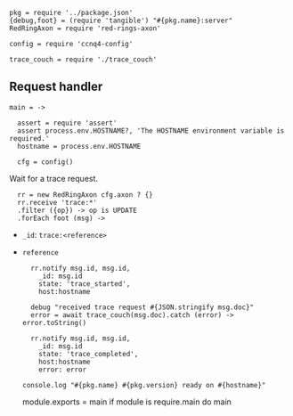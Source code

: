     pkg = require '../package.json'
    {debug,foot} = (require 'tangible') "#{pkg.name}:server"
    RedRingAxon = require 'red-rings-axon'

    config = require 'ccnq4-config'

    trace_couch = require './trace_couch'

Request handler
---------------

    main = ->

      assert = require 'assert'
      assert process.env.HOSTNAME?, 'The HOSTNAME environment variable is required.'
      hostname = process.env.HOSTNAME

      cfg = config()

Wait for a trace request.

      rr = new RedRingAxon cfg.axon ? {}
      rr.receive 'trace:*'
      .filter ({op}) -> op is UPDATE
      .forEach foot (msg) ->

- `_id`: `trace:<reference>`
- `reference`

        rr.notify msg.id, msg.id,
          _id: msg.id
          state: 'trace_started',
          host:hostname

        debug "received trace request #{JSON.stringify msg.doc}"
        error = await trace_couch(msg.doc).catch (error) -> error.toString()

        rr.notify msg.id, msg.id,
          _id: msg.id
          state: 'trace_completed',
          host:hostname
          error: error

      console.log "#{pkg.name} #{pkg.version} ready on #{hostname}"

    module.exports = main
    if module is require.main
      do main
